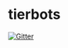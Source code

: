 # tierbots

[![Gitter](https://badges.gitter.im/kctier/tierbots.svg)](https://gitter.im/kctier/tierbots?utm_source=badge&utm_medium=badge&utm_campaign=pr-badge&utm_content=badge)